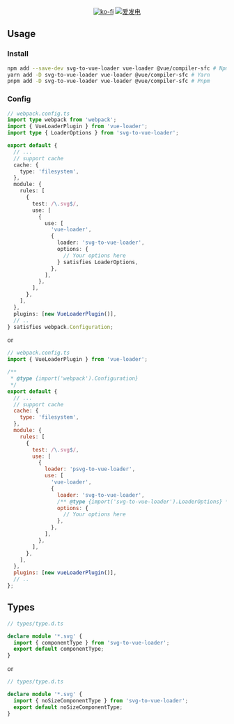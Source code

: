 <!-- markdownlint-disable MD033 MD041 -->

<div align="center">

[![ko-fi](https://ko-fi.com/img/githubbutton_sm.svg)](https://ko-fi.com/S6S8L8OOP)
[![爱发电](https://img.shields.io/badge/%E7%88%B1%E5%8F%91%E7%94%B5_Afdian-946CE6?style=for-the-badge)](https://ifdian.net/a/SharpIce)

</div>

## Usage

### Install

```bash
npm add --save-dev svg-to-vue-loader vue-loader @vue/compiler-sfc # Npm
yarn add -D svg-to-vue-loader vue-loader @vue/compiler-sfc # Yarn
pnpm add -D svg-to-vue-loader vue-loader @vue/compiler-sfc # Pnpm
```

### Config

```typescript
// webpack.config.ts
import type webpack from 'webpack';
import { VueLoaderPlugin } from 'vue-loader';
import type { LoaderOptions } from 'svg-to-vue-loader';

export default {
  // ...
  // support cache
  cache: {
    type: 'filesystem',
  },
  module: {
    rules: [
      {
        test: /\.svg$/,
        use: [
          {
            use: [
              'vue-loader',
              {
                loader: 'svg-to-vue-loader',
                options: {
                  // Your options here
                } satisfies LoaderOptions,
              },
            ],
          },
        ],
      },
    ],
  },
  plugins: [new VueLoaderPlugin()],
  // ..
} satisfies webpack.Configuration;
```

or

```javascript
// webpack.config.ts
import { VueLoaderPlugin } from 'vue-loader';

/**
 * @type {import('webpack').Configuration}
 */
export default {
  // ...
  // support cache
  cache: {
    type: 'filesystem',
  },
  module: {
    rules: [
      {
        test: /\.svg$/,
        use: [
          {
            loader: 'psvg-to-vue-loader',
            use: [
              'vue-loader',
              {
                loader: 'svg-to-vue-loader',
                /** @type {import('svg-to-vue-loader').LoaderOptions} */
                options: {
                  // Your options here
                },
              },
            ],
          },
        ],
      },
    ],
  },
  plugins: [new vueLoaderPlugin()],
  // ..
};
```

## Types

```typescript
// types/type.d.ts

declare module '*.svg' {
  import { componentType } from 'svg-to-vue-loader';
  export default componentType;
}
```

or

```typescript
// types/type.d.ts

declare module '*.svg' {
  import { noSizeComponentType } from 'svg-to-vue-loader';
  export default noSizeComponentType;
}
```
